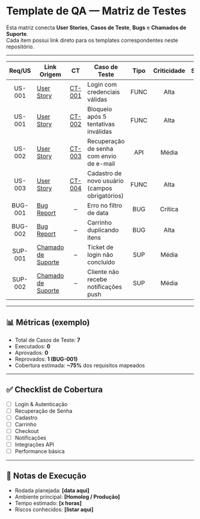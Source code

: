# Template de QA — Matriz de Testes

Esta matriz conecta **User Stories**, **Casos de Teste**, **Bugs** e **Chamados de Suporte**.  
Cada item possui link direto para os templates correspondentes neste repositório.

---

| Req/US   | Link Origem                                                                 | CT      | Caso de Teste                                                                 | Tipo  | Criticidade | Status |
|:--------:|-----------------------------------------------------------------------------|:-------:|-------------------------------------------------------------------------------|:-----:|:-----------:|:------:|
| US-001   | [User Story](../reporting/user-story-template.md)                           | [CT-001](../planning/test-plan-template.md#caso-de-teste-ct-001) | Login com credenciais válidas             | FUNC  | Alta        | ⬜ |
| US-001   | [User Story](../reporting/user-story-template.md)                           | [CT-002](../planning/test-plan-template.md#caso-de-teste-ct-002) | Bloqueio após 5 tentativas inválidas      | FUNC  | Alta        | ⬜ |
| US-002   | [User Story](../reporting/user-story-template.md)                           | [CT-003](../planning/test-plan-template.md#caso-de-teste-ct-003) | Recuperação de senha com envio de e-mail | API   | Média       | ⬜ |
| US-003   | [User Story](../reporting/user-story-template.md)                           | [CT-004](../planning/test-plan-template.md#caso-de-teste-ct-004) | Cadastro de novo usuário (campos obrigatórios) | FUNC | Alta | ⬜ |
| BUG-001  | [Bug Report](../reporting/bug-template.md#bug-001-exemplo)                  | –       | Erro no filtro de data                                                        | BUG   | Crítica     | ❌ |
| BUG-002  | [Bug Report](../reporting/bug-template.md#bug-002-exemplo)                  | –       | Carrinho duplicando itens                                                     | BUG   | Alta        | ⬜ |
| SUP-001  | [Chamado de Suporte](../reporting/support-template.md#suporte-001-exemplo)  | –       | Ticket de login não concluído                                                 | SUP   | Média       | 🚫 |
| SUP-002  | [Chamado de Suporte](../reporting/support-template.md#suporte-002-exemplo)  | –       | Cliente não recebe notificações push                                          | SUP   | Média       | ⬜ |

---

## 📊 Métricas (exemplo)

- Total de Casos de Teste: **7**  
- Executados: **0**  
- Aprovados: **0**  
- Reprovados: **1 (BUG-001)**  
- Cobertura estimada: **~75%** dos requisitos mapeados

---

## ✅ Checklist de Cobertura
- [ ] Login & Autenticação
- [ ] Recuperação de Senha
- [ ] Cadastro
- [ ] Carrinho
- [ ] Checkout
- [ ] Notificações
- [ ] Integrações API
- [ ] Performance básica

---

## 📄 Notas de Execução
- Rodada planejada: **[data aqui]**  
- Ambiente principal: **[Homolog / Produção]**  
- Tempo estimado: **[x horas]**  
- Riscos conhecidos: **[listar aqui]**
